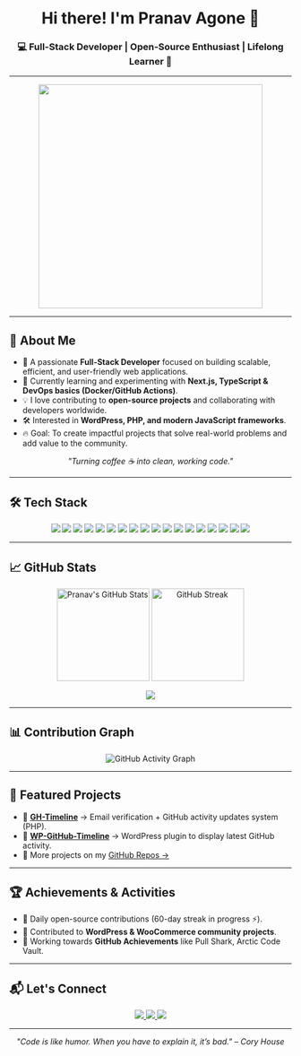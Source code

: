 <h1 align="center">Hi there! I'm Pranav Agone 👋</h1>

<h3 align="center">💻 Full-Stack Developer | Open-Source Enthusiast | Lifelong Learner 🚀</h3>

---

<p align="center">
    <img src="http://user-images.githubusercontent.com/74038190/212749447-bfb7e725-6987-49d9-ae85-2015e3e7cc41.gif" style="width:400px;"/>
</p>

---

## 🚀 About Me  

- 🎯 A passionate **Full-Stack Developer** focused on building scalable, efficient, and user-friendly web applications.  
- 🌱 Currently learning and experimenting with **Next.js, TypeScript & DevOps basics (Docker/GitHub Actions)**.  
- 💡 I love contributing to **open-source projects** and collaborating with developers worldwide.  
- 🛠️ Interested in **WordPress, PHP, and modern JavaScript frameworks**.  
- 🔥 Goal: To create impactful projects that solve real-world problems and add value to the community.  

<p align="center">
  <i>"Turning coffee ☕ into clean, working code."</i>
</p>

---

## 🛠️ Tech Stack  

<p align="center">
  <!-- Core Web Tech -->
  <img src="https://img.shields.io/badge/HTML5-E34F26?style=for-the-badge&logo=html5&logoColor=white" />
  <img src="https://img.shields.io/badge/CSS3-1572B6?style=for-the-badge&logo=css3&logoColor=white" />
  <img src="https://img.shields.io/badge/JavaScript-F7DF1E?style=for-the-badge&logo=javascript&logoColor=black" />
  <img src="https://img.shields.io/badge/TypeScript-007ACC?style=for-the-badge&logo=typescript&logoColor=white" />
  
  <!-- Backend -->
  <img src="https://img.shields.io/badge/PHP-777BB4?style=for-the-badge&logo=php&logoColor=white" />
  <img src="https://img.shields.io/badge/Node.js-339933?style=for-the-badge&logo=nodedotjs&logoColor=white" />
  <img src="https://img.shields.io/badge/Express.js-000000?style=for-the-badge&logo=express&logoColor=white" />
  
  <!-- Frontend Frameworks -->
  <img src="https://img.shields.io/badge/React-61DAFB?style=for-the-badge&logo=react&logoColor=black" />
  <img src="https://img.shields.io/badge/Next.js-000000?style=for-the-badge&logo=nextdotjs&logoColor=white" />
  <img src="https://img.shields.io/badge/Redux-764ABC?style=for-the-badge&logo=redux&logoColor=white" />
  <img src="https://img.shields.io/badge/Tailwind_CSS-38B2AC?style=for-the-badge&logo=tailwind-css&logoColor=white" />
  <img src="https://img.shields.io/badge/Bootstrap-563D7C?style=for-the-badge&logo=bootstrap&logoColor=white" />
  
  <!-- Database -->
  <img src="https://img.shields.io/badge/MongoDB-47A248?style=for-the-badge&logo=mongodb&logoColor=white" />
  <img src="https://img.shields.io/badge/MySQL-4479A1?style=for-the-badge&logo=mysql&logoColor=white" />
  
  <!-- DevOps & Tools -->
  <img src="https://img.shields.io/badge/Docker-2496ED?style=for-the-badge&logo=docker&logoColor=white" />
  <img src="https://img.shields.io/badge/Git-F05032?style=for-the-badge&logo=git&logoColor=white" />
  <img src="https://img.shields.io/badge/GitHub_Actions-2088FF?style=for-the-badge&logo=github-actions&logoColor=white" />
  <img src="https://img.shields.io/badge/WordPress-21759B?style=for-the-badge&logo=wordpress&logoColor=white" />
</p>

---

## 📈 GitHub Stats  

<p align="center">
  <img src="https://github-readme-stats.vercel.app/api?username=pranav200408&show_icons=true&theme=tokyonight" alt="Pranav's GitHub Stats" height="165"/>
  <img src="https://streak-stats.demolab.com?user=pranav200408&theme=tokyonight" alt="GitHub Streak" height="165"/>
</p>

<p align="center">
  <img src="https://github-profile-summary-cards.vercel.app/api/cards/profile-details?username=pranav200408&theme=tokyonight" />
</p>

---

## 📊 Contribution Graph  

<p align="center">
  <img src="https://github-readme-activity-graph.vercel.app/graph?username=pranav200408&theme=tokyo-night" alt="GitHub Activity Graph" />
</p>

---

## 🌟 Featured Projects  

- 🔹 [**GH-Timeline**](https://github.com/pranav200408/gh-timeline) → Email verification + GitHub activity updates system (PHP).  
- 🔹 [**WP-GitHub-Timeline**](https://github.com/pranav200408/wp-github-timeline) → WordPress plugin to display latest GitHub activity.  
- 🔹 More projects on my [GitHub Repos →](https://github.com/pranav200408?tab=repositories)  

---

## 🏆 Achievements & Activities  

- 🥇 Daily open-source contributions (60-day streak in progress ⚡).  
- 🔗 Contributed to **WordPress & WooCommerce community projects**.  
- 🏅 Working towards **GitHub Achievements** like Pull Shark, Arctic Code Vault.  

---

## 📬 Let's Connect  

<p align="center">
  <a href="mailto:pranavagone080304@gmail.com" target="_blank">
    <img src="https://img.shields.io/badge/Email-d9e9ec?style=for-the-badge&logo=gmail"/>
  </a>
  <a href="https://linkedin.com/in/pranav-agone-6639a92ba" target="_blank">
    <img src="https://img.shields.io/badge/LinkedIn-0077B5?style=for-the-badge&logo=linkedin"/>
  </a>
  <a href="https://github.com/pranav200408" target="_blank">
    <img src="https://img.shields.io/badge/GitHub-181717?style=for-the-badge&logo=github"/>
  </a>
</p>

---

<p align="center">
  <i>"Code is like humor. When you have to explain it, it’s bad." – Cory House</i>
</p>
